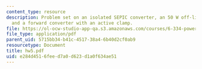 ```yaml
---
content_type: resource
description: Problem set on an isolated SEPIC converter, an 50 W off-line converter,
  and a forward converter with an active clamp.
file: https://ol-ocw-studio-app-qa.s3.amazonaws.com/courses/6-334-power-electronics-spring-2007/e284d4516feed7a0d623d1a0f634ae51_hw5.pdf
file_type: application/pdf
parent_uid: 5715bb34-b41c-4517-38a4-6b40d2cf0ab9
resourcetype: Document
title: hw5.pdf
uid: e284d451-6fee-d7a0-d623-d1a0f634ae51
---
```

